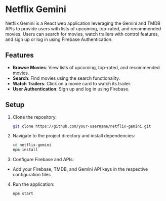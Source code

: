 # Netflix Gemini

Netflix Gemini is a React web application leveraging the Gemini and TMDB APIs to provide users with lists of upcoming, top-rated, and recommended movies. Users can search for movies, watch trailers with control features, and sign up or log in using Firebase Authentication.

## Features
- **Browse Movies**: View lists of upcoming, top-rated, and recommended movies.
- **Search**: Find movies using the search functionality.
- **Watch Trailers**: Click on a movie card to watch its trailer.
- **User Authentication**: Sign up and log in using Firebase.

## Setup
1. Clone the repository:
   ```sh
   git clone https://github.com/your-username/netflix-gemini.git

2. Navigate to the project directory and install dependencies:
   ```sh
   cd netflix-gemini
   npm install
   
3. Configure Firebase and APIs:
- Add your Firebase, TMDB, and Gemini API keys in the respective 
  configuration files

4. Run the application:
   ```sh
   npm start
   

